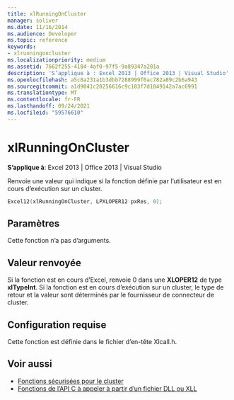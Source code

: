 ```yaml
---
title: xlRunningOnCluster
manager: soliver
ms.date: 11/16/2014
ms.audience: Developer
ms.topic: reference
keywords:
- xlrunningoncluster
ms.localizationpriority: medium
ms.assetid: 7662f255-4184-4af0-97f5-9a89347a201a
description: 'S’applique à : Excel 2013 | Office 2013 | Visual Studio'
ms.openlocfilehash: a5c8a231a1b3dbb7288999f0ac782a89c2b6a943
ms.sourcegitcommit: a1d9041c20256616c9c183f7d1049142a7ac6991
ms.translationtype: MT
ms.contentlocale: fr-FR
ms.lasthandoff: 09/24/2021
ms.locfileid: "59576610"
---
```

# <a name="xlrunningoncluster"></a>xlRunningOnCluster

**S’applique à**: Excel 2013 | Office 2013 | Visual Studio 
  
Renvoie une valeur qui indique si la fonction définie par l’utilisateur est en cours d’exécution sur un cluster. 
  
```cpp
Excel12(xlRunningOnCluster, LPXLOPER12 pxRes, 0);
```

## <a name="parameters"></a>Paramètres

Cette fonction n’a pas d’arguments.
  
## <a name="return-value"></a>Valeur renvoyée

Si la fonction est en cours d’Excel, renvoie 0 dans une **XLOPER12** de type **xlTypeInt**. Si la fonction est en cours d’exécution sur un cluster, le type de retour et la valeur sont déterminés par le fournisseur de connecteur de cluster.
  
## <a name="requirements"></a>Configuration requise

Cette fonction est définie dans le fichier d’en-tête Xlcall.h.
  
## <a name="see-also"></a>Voir aussi

- [Fonctions sécurisées pour le cluster](cluster-safe-functions.md)
- [Fonctions de l’API C à appeler à partir d’un fichier DLL ou XLL](c-api-functions-that-can-be-called-only-from-a-dll-or-xll.md)

